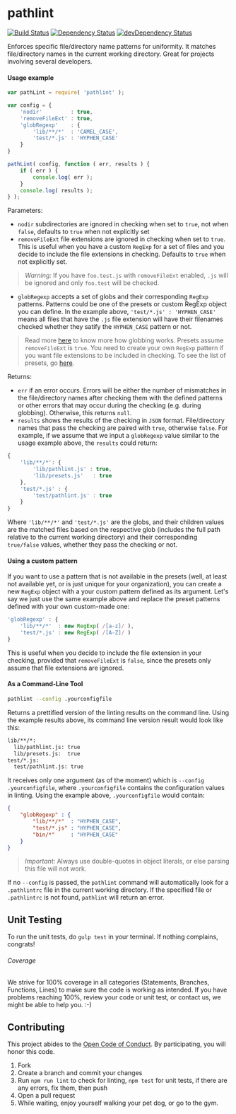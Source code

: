 # pathlint
[![Build Status][ci-badge]][ci-badge-link]
[![Dependency Status][david-badge]][david-badge-link]
[![devDependency Status][david-dev-badge]][david-dev-badge-link]

Enforces specific file/directory name patterns for uniformity. It matches file/directory names in the current working directory. Great for projects involving several developers.

#### Usage example
```javascript
var pathLint = require( 'pathlint' );

var config = {
    'nodir'         : true,
    'removeFileExt' : true,
    'globRegexp'    : {
        'lib/**/*'  : 'CAMEL_CASE',
        'test/*.js' : 'HYPHEN_CASE'
    }
}

pathLint( config, function ( err, results ) {
    if ( err ) {
        console.log( err );
    }
    console.log( results );
} );
```

Parameters:
- `nodir` subdirectories are ignored in checking when set to `true`, not when `false`, defaults to `true` when not explicitly set
- `removeFileExt` file extensions are ignored in checking when set to `true`. This is useful when you have a custom `RegExp` for a set of files and you decide to include the file extensions in checking. Defaults to `true` when not explicitly set.

> *Warning:*
> If you have `foo.test.js` with `removeFileExt` enabled, `.js` will be ignored and only `foo.test` will be checked.

- `globRegexp` accepts a set of globs and their corresponding `RegExp` patterns. Patterns could be one of the presets or custom RegExp object you can define. In the example above, `'test/*.js' : 'HYPHEN_CASE'` means all files that have the `.js` file extension will have their filenames checked whether they satify the `HYPHEN_CASE` pattern or not.

> Read more [here](https://github.com/isaacs/node-glob) to know more how globbing works.
> Presets assume `removeFileExt` is `true`. You need to create your own `RegExp` pattern if you want file extensions to be included in checking. To see the list of presets, go [here](https://github.com/School-Improvement-Network/pathlint/blob/master/lib/presets.js).

Returns:
- `err` if an error occurs. Errors will be either the number of mismatches in the file/directory names after checking them with the defined patterns or other errors that may occur during the checking (e.g. during globbing). Otherwise, this returns `null`.
- `results` shows the results of the checking in `JSON` format. File/directory names that pass the checking are paired with `true`, otherwise `false`. For example, if we assume that we input a `globRegexp` value similar to the usage example above, the `results` could return:
```javascript
{
    'lib/**/*': {
        'lib/pathlint.js' : true,
        'lib/presets.js'   : true
    },
    'test/*.js' : {
        'test/pathlint.js' : true
    }
}
```
Where `'lib/**/*'` and `'test/*.js'` are the globs, and their children values are the matched files based on the respective glob (includes the full path relative to the current working directory) and their corresponding `true/false` values, whether they pass the checking or not.

#### Using a custom pattern
If you want to use a pattern that is not available in the presets (well, at least not available yet, or is just unique for your organization), you can create a new `RegExp` object with a your custom pattern defined as its argument. Let's say we just use the same example above and replace the preset patterns defined with your own custom-made one:
```javascript
'globRegexp' : {
    'lib/**/*'  : new RegExp( /[a-z]/ ),
    'test/*.js' : new RegExp( /[A-Z]/ )
}
```
This is useful when you decide to include the file extension in your checking, provided that `removeFileExt` is `false`, since the presets only assume that file extensions are ignored.

#### As a Command-Line Tool
```bash
pathlint --config .yourconfigfile
```
Returns a prettified version of the linting results on the command line. Using the example results above, its command line version result would look like this:
```bash
lib/**/*:
  lib/pathlint.js: true
  lib/presets.js:  true
test/*.js:
  test/pathlint.js: true
```
It receives only one argument (as of the moment) which is `--config .yourconfigfile`, where `.yourconfigfile` contains the configuration values in linting. Using the example above, `.yourconfigfile` would contain:
```JSON
{
	"globRegexp" : {
		"lib/**/*"  : "HYPHEN_CASE",
		"test/*.js" : "HYPHEN_CASE",
		"bin/*"     : "HYPHEN_CASE"
	}
}
```
> *Important:* Always use double-quotes in object literals, or else parsing this file will not work.

If no `--config` is passed, the `pathlint` command will automatically look for a `.pathlintrc` file in the current working directory. If the specified file or `.pathlintrc` is not found, `pathlint` will return an error.

## Unit Testing
To run the unit tests, do `gulp test` in your terminal. If nothing complains, congrats!

###### Coverage
We strive for 100% coverage in all categories (Statements, Branches, Functions, Lines) to make sure the code is working as intended. If you have problems reaching 100%, review your code or unit test, or contact us, we might be able to help you. :-)

## Contributing
This project abides to the [Open Code of Conduct](http://todogroup.org/opencodeofconduct/#pathlint/opensource@github.com). By participating, you will honor this code.

1. Fork
2. Create a branch and commit your changes
3. Run `npm run lint` to check for linting, `npm test` for unit tests, if there are any errors, fix them, then push
4. Open a pull request
5. While waiting, enjoy yourself walking your pet dog, or go to the gym.


[david-badge]: https://david-dm.org/School-Improvement-Network/pathlint.svg
[david-badge-link]: https://david-dm.org/School-Improvement-Network/pathlint
[david-dev-badge]: https://david-dm.org/School-Improvement-Network/pathlint/dev-status.svg
[david-dev-badge-link]: https://david-dm.org/School-Improvement-Network/pathlint
[david-dev-badge-link]: https://david-dm.org/School-Improvement-Network/pathlint#info=devDependencies
[ci-badge]: https://circleci.com/gh/School-Improvement-Network/pathlint.svg?style=shield
[ci-badge-link]: https://circleci.com/gh/School-Improvement-Network/pathlint
